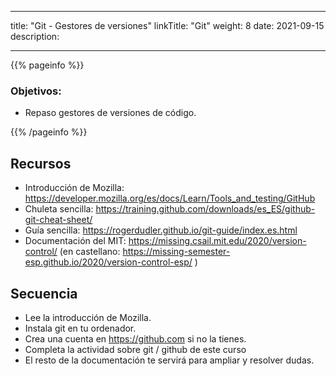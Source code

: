 
---
title: "Git - Gestores de versiones"
linkTitle: "Git"
weight: 8
date: 2021-09-15
description: 
  
---

{{% pageinfo %}}
### Objetivos:
* Repaso gestores de versiones de código.

{{% /pageinfo %}}

## Recursos
* Introducción de Mozilla: https://developer.mozilla.org/es/docs/Learn/Tools_and_testing/GitHub
* Chuleta sencilla: https://training.github.com/downloads/es_ES/github-git-cheat-sheet/
* Guía sencilla: https://rogerdudler.github.io/git-guide/index.es.html
* Documentación del MIT: https://missing.csail.mit.edu/2020/version-control/ (en castellano: https://missing-semester-esp.github.io/2020/version-control-esp/ )
  

## Secuencia
* Lee la introducción de Mozilla.
* Instala git en tu ordenador.
* Crea una cuenta en https://github.com si no la tienes.
* Completa la actividad sobre git / github de este curso
* El resto de la documentación te servirá para ampliar y resolver dudas.